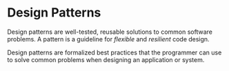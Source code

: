 # Design Patterns
Design patterns are well-tested, reusable solutions to common software problems. A pattern is a guideline for _flexible_ and _resilient_ code design. 


Design patterns are formalized best practices that the programmer can use to solve common problems when designing an application or system.